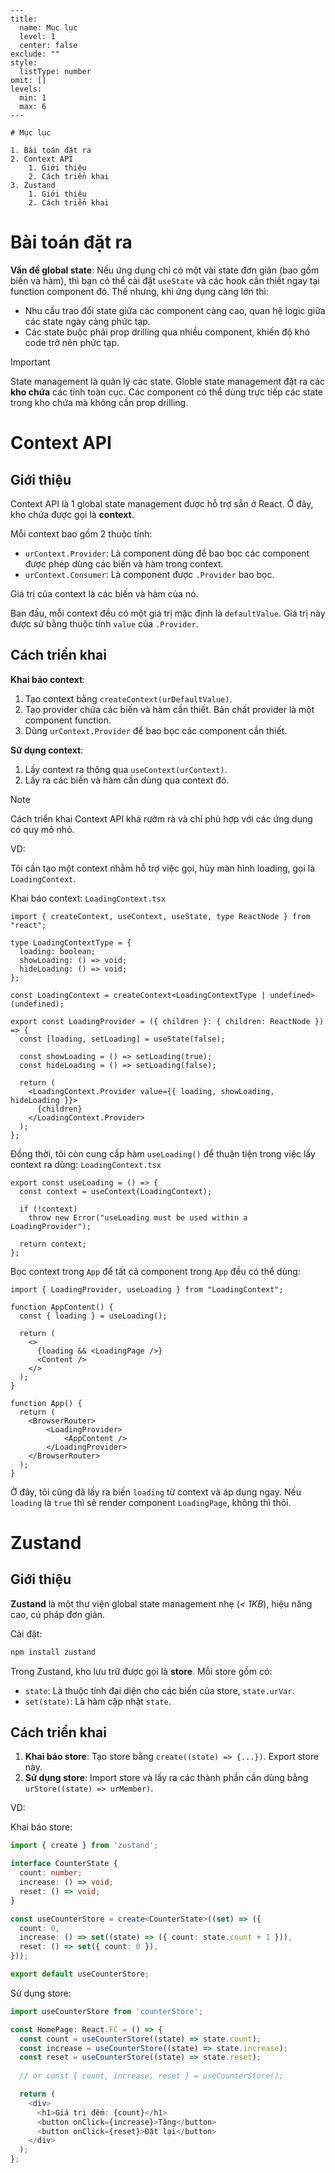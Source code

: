
```insta-toc
---
title:
  name: Mục lục
  level: 1
  center: false
exclude: ""
style:
  listType: number
omit: []
levels:
  min: 1
  max: 6
---

# Mục lục

1. Bài toán đặt ra
2. Context API
    1. Giới thiệu
    2. Cách triển khai
3. Zustand
    1. Giới thiệu
    2. Cách triển khai
```

# Bài toán đặt ra

**Vấn đề global state**: Nếu ứng dụng chỉ có một vài state đơn giản (bao gồm biến và hàm), thì bạn có thể cài đặt `useState` và các hook cần thiết ngay tại function component đó. Thế nhưng, khi ứng dụng càng lớn thì:
- Nhu cầu trao đổi state giữa các component càng cao, quan hệ logic giữa các state ngày càng phức tạp.
- Các state buộc phải prop drilling qua nhiều component, khiến độ khó code trở nên phức tạp.

>[!important]
>State management là quản lý các state. Globle state management đặt ra các **kho chứa** các tính toàn cục. Các component có thể dùng trực tiếp các state trong kho chứa mà không cần prop drilling.

# Context API

## Giới thiệu

 Context API là 1 global state management được hỗ trợ sẵn ở React. Ở đây, kho chứa được gọi là **context**.

Mỗi context bao gồm 2 thuộc tính:
- `urContext.Provider`: Là component dùng để bao bọc các component được phép dùng các biến và hàm trong context.
- `urContext.Consumer`: Là component được `.Provider` bao bọc.

Giá trị của context là các biến và hàm của nó.

Ban đầu, mỗi context đều có một giá trị mặc định là `defaultValue`. Giá trị này được sử bằng thuộc tính `value` của `.Provider`.

## Cách triển khai

**Khai báo context**:
1. Tạo context bằng `createContext(urDefaultValue)`.
2. Tạo provider chứa các biến và hàm cần thiết. Bản chất provider là một component function.
3. Dùng `urContext.Provider` để bao bọc các component cần thiết.

**Sử dụng context**:
1. Lấy context ra thông qua `useContext(urContext)`.
2. Lấy ra các biến và hàm cần dùng qua context đó.

>[!note]
>Cách triển khai Context API khá rườm rà và chỉ phù hợp với các ứng dụng có quy mô nhỏ.

VD:

Tôi cần tạo một context nhằm hỗ trợ việc gọi, hủy màn hình loading, gọi là `LoadingContext`.

Khai báo context:
`LoadingContext.tsx`
```tsx
import { createContext, useContext, useState, type ReactNode } from "react";

type LoadingContextType = {
  loading: boolean;
  showLoading: () => void;
  hideLoading: () => void;
};

const LoadingContext = createContext<LoadingContextType | undefined>(undefined);

export const LoadingProvider = ({ children }: { children: ReactNode }) => {
  const [loading, setLoading] = useState(false);

  const showLoading = () => setLoading(true);
  const hideLoading = () => setLoading(false);

  return (
    <LoadingContext.Provider value={{ loading, showLoading, hideLoading }}>
      {children}
    </LoadingContext.Provider>
  );
};
```

Đồng thời, tôi còn cung cấp hàm `useLoading()` để thuận tiện trong việc lấy context ra dùng:
`LoadingContext.tsx`
```tsx
export const useLoading = () => {
  const context = useContext(LoadingContext);
  
  if (!context)
    throw new Error("useLoading must be used within a LoadingProvider");
  
  return context;
};
```

Bọc context trong `App` để tất cả component trong `App` đều có thể dùng:
```tsx
import { LoadingProvider, useLoading } from "LoadingContext";

function AppContent() {
  const { loading } = useLoading();

  return (
    <>
      {loading && <LoadingPage />}
      <Content />
    </>
  );
}

function App() {
  return (
    <BrowserRouter>
		<LoadingProvider>
			<AppContent />
		</LoadingProvider>
    </BrowserRouter>
  );
}
```

Ở đây, tôi cũng đã lấy ra biến `loading` từ context và áp dụng ngay. Nếu `loading` là `true` thì sẽ render component `LoadingPage`, không thì thôi.

# Zustand

## Giới thiệu

**Zustand** là một thư viện global state management nhẹ (*< 1KB*), hiệu năng cao, cú pháp đơn giản.

Cài đặt:
```sh
npm install zustand
```

Trong Zustand, kho lưu trữ được gọi là **store**. Mỗi store gồm có:
- `state`: Là thuộc tính đại diện cho các biến của store, `state.urVar`.
- `set(state)`: Là hàm cập nhật `state`.

## Cách triển khai

1. **Khai báo store**: Tạo store bằng `create((state) => {...})`. Export store này.
2. **Sử dụng store**: Import store và lấy ra các thành phần cần dùng bằng `urStore((state) => urMember)`.

VD:

Khai báo store:

```ts
import { create } from 'zustand';

interface CounterState {
  count: number;
  increase: () => void;
  reset: () => void;
}

const useCounterStore = create<CounterState>((set) => ({
  count: 0,
  increase: () => set((state) => ({ count: state.count + 1 })),
  reset: () => set({ count: 0 }),
}));

export default useCounterStore;
```

Sử dụng store:

```ts
import useCounterStore from 'counterStore';

const HomePage: React.FC = () => {
  const count = useCounterStore((state) => state.count);
  const increase = useCounterStore((state) => state.increase);
  const reset = useCounterStore((state) => state.reset);
  
  // or const { count, increase, reset } = useCounterStore();

  return (
    <div>
      <h1>Giá trị đếm: {count}</h1>
      <button onClick={increase}>Tăng</button>
      <button onClick={reset}>Đặt lại</button>
    </div>
  );
};
```















